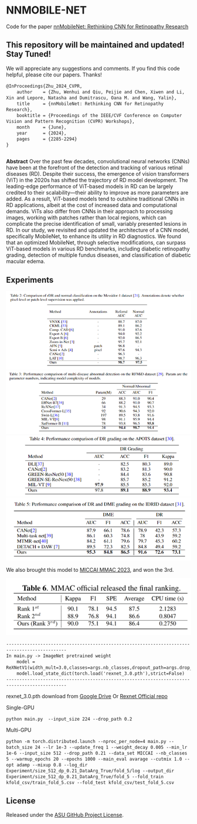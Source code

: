 # NNMOBILE-NET 

Code for the paper [nnMobileNet: Rethinking CNN for Retinopathy Research](https://openaccess.thecvf.com/content/CVPR2024W/DCAMI/papers/Zhu_nnMobileNet_Rethinking_CNN_for_Retinopathy_Research_CVPRW_2024_paper.pdf)

## This repository will be maintained and updated! Stay Tuned!
We will appreciate any suggestions and comments. If you find this code helpful, please cite our papers. Thanks! 
```
@InProceedings{Zhu_2024_CVPR,
    author    = {Zhu, Wenhui and Qiu, Peijie and Chen, Xiwen and Li, Xin and Lepore, Natasha and Dumitrascu, Oana M. and Wang, Yalin},
    title     = {nnMobileNet: Rethinking CNN for Retinopathy Research},
    booktitle = {Proceedings of the IEEE/CVF Conference on Computer Vision and Pattern Recognition (CVPR) Workshops},
    month     = {June},
    year      = {2024},
    pages     = {2285-2294}
}
```
##
**Abstract** 
Over the past few decades, convolutional neural networks (CNNs) have been at the forefront of the detection and tracking of various retinal diseases (RD). Despite their success, the emergence of vision transformers (ViT) in the 2020s has shifted the trajectory of RD model development. The leading-edge performance of ViT-based models in RD can be largely credited to their scalability—their ability to improve as more parameters are added. As a result, ViT-based models tend to outshine traditional CNNs in RD applications, albeit at the cost of increased data and computational demands. ViTs also differ from CNNs in their approach to processing images, working with patches rather than local regions, which can complicate the precise identification of small, variably presented lesions in RD. In our study, we revisited and updated the architecture of a CNN model, specifically MobileNet, to enhance its utility in RD diagnostics. We found that an optimized MobileNet, through selective modifications, can surpass ViT-based models in various RD benchmarks, including diabetic retinopathy grading, detection of multiple fundus diseases, and classification of diabetic macular edema. 


## Experiments
<img src="image/table1.png"/>

<img src="image/table2.png"/>

<img src="image/table3.png"/>

<img src="image/table4.png"/>

We also brought this model to [MICCAI MMAC 2023](https://codalab.lisn.upsaclay.fr/competitions/12477), and won the 3rd.

<img src="image/table5.png"/>

```
---------------------------------------------------------------------------------------------
In main.py -> ImageNet pretrained weight 
    model = ReXNetV1(width_mult=3.0,classes=args.nb_classes,dropout_path=args.drop_path)
    model.load_state_dict(torch.load('rexnet_3.0.pth'),strict=False)
---------------------------------------------------------------------------------------------
```
rexnet_3.0.pth download from [Google Drive](https://drive.google.com/file/d/1COB7eKY4VAS9QOnpBLTg4wxW27U3RFSy/view?usp=sharing) Or [Rexnet Official repo](https://github.com/clovaai/rexnet)  

Single-GPU 
```
python main.py  --input_size 224 --drop_path 0.2 

```

Multi-GPU
```
python -m torch.distributed.launch --nproc_per_node=4 main.py --batch_size 24 --lr 1e-3 --update_freq 1 --weight_decay 0.005 --min_lr 1e-6 --input_size 512 --drop_path 0.21 --data_set MICCAI --nb_classes 5 --warmup_epochs 20 --epochs 1000 --main_eval avarage --cutmix 1.0 --opt adamp --mixup 0.8 --log_dir Experiment/size_512_dp_0.21_DataArg_True/fold_5/log --output_dir Experiment/size_512_dp_0.21_DataArg_True/fold_5 --fold_train kfold_csv/train_fold_5.csv --fold_test kfold_csv/test_fold_5.csv
```


  ## License

  Released under the [ASU GitHub Project License](https://github.com/Retinotopy-mapping-Research/DRRM/blob/master/LICENSE.txt).
